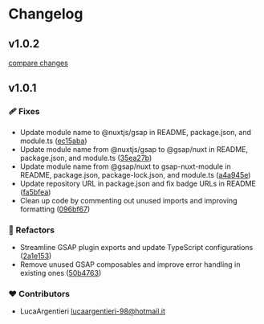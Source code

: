 # Changelog


## v1.0.2

[compare changes](https://github.com/LucaArgentieri/gsap-nuxt-module/compare/v1.0.1...v1.0.2)

## v1.0.1


### 🩹 Fixes

- Update module name to @nuxtjs/gsap in README, package.json, and module.ts ([ec15aba](https://github.com/LucaArgentieri/gsap-nuxt-module/commit/ec15aba))
- Update module name from @nuxtjs/gsap to @gsap/nuxt in README, package.json, and module.ts ([35ea27b](https://github.com/LucaArgentieri/gsap-nuxt-module/commit/35ea27b))
- Update module name from @gsap/nuxt to gsap-nuxt-module in README, package.json, package-lock.json, and module.ts ([a4a945e](https://github.com/LucaArgentieri/gsap-nuxt-module/commit/a4a945e))
- Update repository URL in package.json and fix badge URLs in README ([fa5bfea](https://github.com/LucaArgentieri/gsap-nuxt-module/commit/fa5bfea))
- Clean up code by commenting out unused imports and improving formatting ([096bf67](https://github.com/LucaArgentieri/gsap-nuxt-module/commit/096bf67))

### 💅 Refactors

- Streamline GSAP plugin exports and update TypeScript configurations ([2a1e153](https://github.com/LucaArgentieri/gsap-nuxt-module/commit/2a1e153))
- Remove unused GSAP composables and improve error handling in existing ones ([50b4763](https://github.com/LucaArgentieri/gsap-nuxt-module/commit/50b4763))

### ❤️ Contributors

- LucaArgentieri <lucaargentieri-98@hotmail.it>


